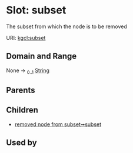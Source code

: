 
# Slot: subset


The subset from which the node is to be removed

URI: [kgcl:subset](http://w3id.org/kgcl/subset)


## Domain and Range

None &#8594;  <sub>0..1</sub> [String](types/String.md)

## Parents


## Children

 *  [removed node from subset➞subset](removed_node_from_subset_subset.md)

## Used by


